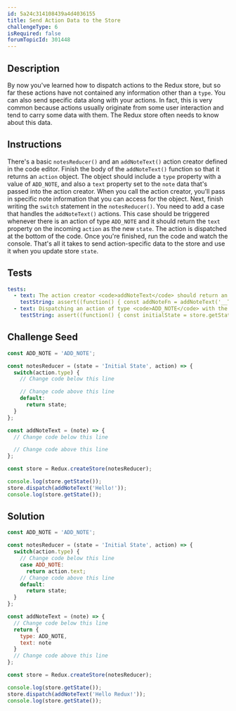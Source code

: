 ```yaml
---
id: 5a24c314108439a4d4036155
title: Send Action Data to the Store
challengeType: 6
isRequired: false
forumTopicId: 301448
---
```


## Description
<section id='description'>
By now you've learned how to dispatch actions to the Redux store, but so far these actions have not contained any information other than a <code>type</code>. You can also send specific data along with your actions. In fact, this is very common because actions usually originate from some user interaction and tend to carry some data with them. The Redux store often needs to know about this data.
</section>

## Instructions
<section id='instructions'>
There's a basic <code>notesReducer()</code> and an <code>addNoteText()</code> action creator defined in the code editor. Finish the body of the <code>addNoteText()</code> function so that it returns an <code>action</code> object. The object should include a <code>type</code> property with a value of <code>ADD_NOTE</code>, and also a <code>text</code> property set to the <code>note</code> data that's passed into the action creator. When you call the action creator, you'll pass in specific note information that you can access for the object.
Next, finish writing the <code>switch</code> statement in the <code>notesReducer()</code>. You need to add a case that handles the <code>addNoteText()</code> actions. This case should be triggered whenever there is an action of type <code>ADD_NOTE</code> and it should return the <code>text</code> property on the incoming <code>action</code> as the new <code>state</code>.
The action is dispatched at the bottom of the code. Once you're finished, run the code and watch the console. That's all it takes to send action-specific data to the store and use it when you update store <code>state</code>.
</section>

## Tests
<section id='tests'>

```yml
tests:
  - text: The action creator <code>addNoteText</code> should return an object with keys <code>type</code> and <code>text</code>.
    testString: assert((function() { const addNoteFn = addNoteText('__TEST__NOTE'); return addNoteFn.type === ADD_NOTE && addNoteFn.text === '__TEST__NOTE' })());
  - text: Dispatching an action of type <code>ADD_NOTE</code> with the <code>addNoteText</code> action creator should update the <code>state</code> to the string passed to the action creator.
    testString: assert((function() { const initialState = store.getState(); store.dispatch(addNoteText('__TEST__NOTE')); const newState = store.getState(); return initialState !== newState && newState === '__TEST__NOTE' })());

```

</section>

## Challenge Seed
<section id='challengeSeed'>

<div id='jsx-seed'>

```jsx
const ADD_NOTE = 'ADD_NOTE';

const notesReducer = (state = 'Initial State', action) => {
  switch(action.type) {
    // Change code below this line

    // Change code above this line
    default:
      return state;
  }
};

const addNoteText = (note) => {
  // Change code below this line

  // Change code above this line
};

const store = Redux.createStore(notesReducer);

console.log(store.getState());
store.dispatch(addNoteText('Hello!'));
console.log(store.getState());
```

</div>



</section>

## Solution
<section id='solution'>


```js
const ADD_NOTE = 'ADD_NOTE';

const notesReducer = (state = 'Initial State', action) => {
  switch(action.type) {
    // Change code below this line
    case ADD_NOTE:
      return action.text;
    // Change code above this line
    default:
      return state;
  }
};

const addNoteText = (note) => {
  // Change code below this line
  return {
    type: ADD_NOTE,
    text: note
  }
  // Change code above this line
};

const store = Redux.createStore(notesReducer);

console.log(store.getState());
store.dispatch(addNoteText('Hello Redux!'));
console.log(store.getState());
```

</section>
